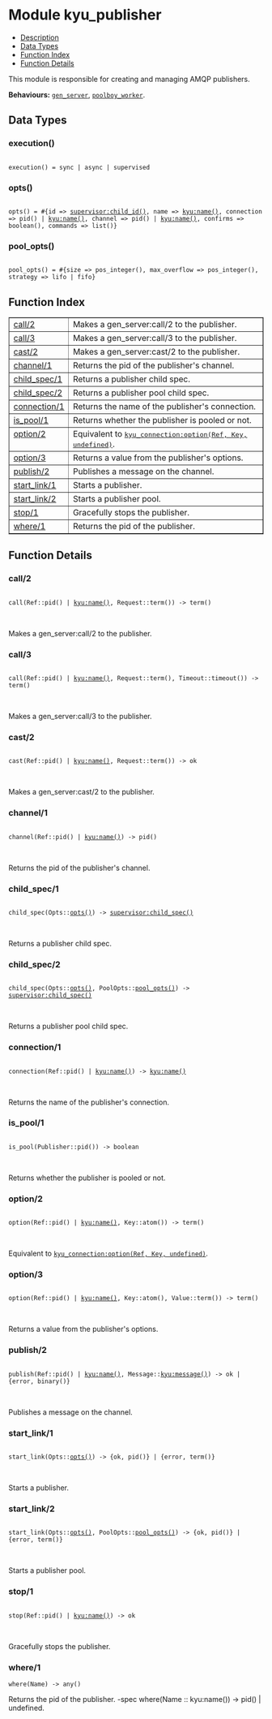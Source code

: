 

# Module kyu_publisher #
* [Description](#description)
* [Data Types](#types)
* [Function Index](#index)
* [Function Details](#functions)

This module is responsible for creating
and managing AMQP publishers.

__Behaviours:__ [`gen_server`](gen_server.md), [`poolboy_worker`](poolboy_worker.md).

<a name="types"></a>

## Data Types ##




### <a name="type-execution">execution()</a> ###


<pre><code>
execution() = sync | async | supervised
</code></pre>




### <a name="type-opts">opts()</a> ###


<pre><code>
opts() = #{id =&gt; <a href="/Users/bajankristof/Projects/Erlang/stdlib/doc/supervisor.md#type-child_id">supervisor:child_id()</a>, name =&gt; <a href="/Users/bajankristof/Projects/Erlang/kyu/doc/kyu.md#type-name">kyu:name()</a>, connection =&gt; pid() | <a href="/Users/bajankristof/Projects/Erlang/kyu/doc/kyu.md#type-name">kyu:name()</a>, channel =&gt; pid() | <a href="/Users/bajankristof/Projects/Erlang/kyu/doc/kyu.md#type-name">kyu:name()</a>, confirms =&gt; boolean(), commands =&gt; list()}
</code></pre>




### <a name="type-pool_opts">pool_opts()</a> ###


<pre><code>
pool_opts() = #{size =&gt; pos_integer(), max_overflow =&gt; pos_integer(), strategy =&gt; lifo | fifo}
</code></pre>

<a name="index"></a>

## Function Index ##


<table width="100%" border="1" cellspacing="0" cellpadding="2" summary="function index"><tr><td valign="top"><a href="#call-2">call/2</a></td><td>Makes a gen_server:call/2 to the publisher.</td></tr><tr><td valign="top"><a href="#call-3">call/3</a></td><td>Makes a gen_server:call/3 to the publisher.</td></tr><tr><td valign="top"><a href="#cast-2">cast/2</a></td><td>Makes a gen_server:cast/2 to the publisher.</td></tr><tr><td valign="top"><a href="#channel-1">channel/1</a></td><td>Returns the pid of the publisher's channel.</td></tr><tr><td valign="top"><a href="#child_spec-1">child_spec/1</a></td><td>Returns a publisher child spec.</td></tr><tr><td valign="top"><a href="#child_spec-2">child_spec/2</a></td><td>Returns a publisher pool child spec.</td></tr><tr><td valign="top"><a href="#connection-1">connection/1</a></td><td>Returns the name of the publisher's connection.</td></tr><tr><td valign="top"><a href="#is_pool-1">is_pool/1</a></td><td>Returns whether the publisher is pooled or not.</td></tr><tr><td valign="top"><a href="#option-2">option/2</a></td><td>Equivalent to <a href="kyu_connection.md#option-3"><tt>kyu_connection:option(Ref, Key, undefined)</tt></a>.</td></tr><tr><td valign="top"><a href="#option-3">option/3</a></td><td>Returns a value from the publisher's options.</td></tr><tr><td valign="top"><a href="#publish-2">publish/2</a></td><td>Publishes a message on the channel.</td></tr><tr><td valign="top"><a href="#start_link-1">start_link/1</a></td><td>Starts a publisher.</td></tr><tr><td valign="top"><a href="#start_link-2">start_link/2</a></td><td>Starts a publisher pool.</td></tr><tr><td valign="top"><a href="#stop-1">stop/1</a></td><td>Gracefully stops the publisher.</td></tr><tr><td valign="top"><a href="#where-1">where/1</a></td><td>Returns the pid of the publisher.</td></tr></table>


<a name="functions"></a>

## Function Details ##

<a name="call-2"></a>

### call/2 ###

<pre><code>
call(Ref::pid() | <a href="/Users/bajankristof/Projects/Erlang/kyu/doc/kyu.md#type-name">kyu:name()</a>, Request::term()) -&gt; term()
</code></pre>
<br />

Makes a gen_server:call/2 to the publisher.

<a name="call-3"></a>

### call/3 ###

<pre><code>
call(Ref::pid() | <a href="/Users/bajankristof/Projects/Erlang/kyu/doc/kyu.md#type-name">kyu:name()</a>, Request::term(), Timeout::timeout()) -&gt; term()
</code></pre>
<br />

Makes a gen_server:call/3 to the publisher.

<a name="cast-2"></a>

### cast/2 ###

<pre><code>
cast(Ref::pid() | <a href="/Users/bajankristof/Projects/Erlang/kyu/doc/kyu.md#type-name">kyu:name()</a>, Request::term()) -&gt; ok
</code></pre>
<br />

Makes a gen_server:cast/2 to the publisher.

<a name="channel-1"></a>

### channel/1 ###

<pre><code>
channel(Ref::pid() | <a href="/Users/bajankristof/Projects/Erlang/kyu/doc/kyu.md#type-name">kyu:name()</a>) -&gt; pid()
</code></pre>
<br />

Returns the pid of the publisher's channel.

<a name="child_spec-1"></a>

### child_spec/1 ###

<pre><code>
child_spec(Opts::<a href="#type-opts">opts()</a>) -&gt; <a href="/Users/bajankristof/Projects/Erlang/stdlib/doc/supervisor.md#type-child_spec">supervisor:child_spec()</a>
</code></pre>
<br />

Returns a publisher child spec.

<a name="child_spec-2"></a>

### child_spec/2 ###

<pre><code>
child_spec(Opts::<a href="#type-opts">opts()</a>, PoolOpts::<a href="#type-pool_opts">pool_opts()</a>) -&gt; <a href="/Users/bajankristof/Projects/Erlang/stdlib/doc/supervisor.md#type-child_spec">supervisor:child_spec()</a>
</code></pre>
<br />

Returns a publisher pool child spec.

<a name="connection-1"></a>

### connection/1 ###

<pre><code>
connection(Ref::pid() | <a href="/Users/bajankristof/Projects/Erlang/kyu/doc/kyu.md#type-name">kyu:name()</a>) -&gt; <a href="/Users/bajankristof/Projects/Erlang/kyu/doc/kyu.md#type-name">kyu:name()</a>
</code></pre>
<br />

Returns the name of the publisher's connection.

<a name="is_pool-1"></a>

### is_pool/1 ###

<pre><code>
is_pool(Publisher::pid()) -&gt; boolean
</code></pre>
<br />

Returns whether the publisher is pooled or not.

<a name="option-2"></a>

### option/2 ###

<pre><code>
option(Ref::pid() | <a href="/Users/bajankristof/Projects/Erlang/kyu/doc/kyu.md#type-name">kyu:name()</a>, Key::atom()) -&gt; term()
</code></pre>
<br />

Equivalent to [`kyu_connection:option(Ref, Key, undefined)`](kyu_connection.md#option-3).

<a name="option-3"></a>

### option/3 ###

<pre><code>
option(Ref::pid() | <a href="/Users/bajankristof/Projects/Erlang/kyu/doc/kyu.md#type-name">kyu:name()</a>, Key::atom(), Value::term()) -&gt; term()
</code></pre>
<br />

Returns a value from the publisher's options.

<a name="publish-2"></a>

### publish/2 ###

<pre><code>
publish(Ref::pid() | <a href="/Users/bajankristof/Projects/Erlang/kyu/doc/kyu.md#type-name">kyu:name()</a>, Message::<a href="/Users/bajankristof/Projects/Erlang/kyu/doc/kyu.md#type-message">kyu:message()</a>) -&gt; ok | {error, binary()}
</code></pre>
<br />

Publishes a message on the channel.

<a name="start_link-1"></a>

### start_link/1 ###

<pre><code>
start_link(Opts::<a href="#type-opts">opts()</a>) -&gt; {ok, pid()} | {error, term()}
</code></pre>
<br />

Starts a publisher.

<a name="start_link-2"></a>

### start_link/2 ###

<pre><code>
start_link(Opts::<a href="#type-opts">opts()</a>, PoolOpts::<a href="#type-pool_opts">pool_opts()</a>) -&gt; {ok, pid()} | {error, term()}
</code></pre>
<br />

Starts a publisher pool.

<a name="stop-1"></a>

### stop/1 ###

<pre><code>
stop(Ref::pid() | <a href="/Users/bajankristof/Projects/Erlang/kyu/doc/kyu.md#type-name">kyu:name()</a>) -&gt; ok
</code></pre>
<br />

Gracefully stops the publisher.

<a name="where-1"></a>

### where/1 ###

`where(Name) -> any()`

Returns the pid of the publisher.
-spec where(Name :: kyu:name()) -> pid() | undefined.

